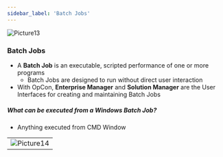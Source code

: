 ```yaml
---
sidebar_label: 'Batch Jobs'
---
```


![Picture13](../static/imgbasic/Picture13.png)

### Batch Jobs

* A **Batch Job** is an executable, scripted performance of one or more programs
  * Batch Jobs are designed to run without direct user interaction
* With OpCon, **Enterprise Manager** and **Solution Manager** are the User Interfaces for creating and maintaining Batch Jobs


##### What can be executed from a Windows Batch Job?

* Anything executed from CMD Window

||
|-------------------------------------|
|![Picture14](../static/imgbasic/Picture14.png)|
